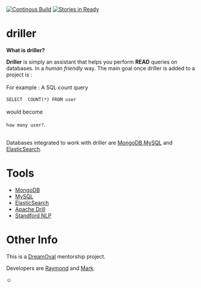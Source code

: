[![Continous Build](https://travis-ci.org/malike/driller.svg?branch=master)](https://travis-ci.org/malike/driller)
[![Stories in Ready](https://badge.waffle.io/malike/driller.png?label=ready&title=Ready)](https://waffle.io/malike/driller)
# driller

**What is driller?**

**Driller** is simply an assistant that helps you perform **READ** queries on databases. In a *human friendly* way. 
The main goal once driller is added to a project is :
<br/>
<br/>
For example : A SQL count query <br/><br/>
`SELECT  COUNT(*) FROM user ` <br/><br/>
would become <br/><br/>
`how many user?`. <br/><br/>

Databases integrated to work with driller are [MongoDB](https://www.mongodb.org/),[MySQL](https://www.mysql.com/) and [ElasticSearch](https://www.elastic.co/products/elasticsearch).



# Tools

* [MongoDB](https://www.mongodb.org/)
* [MySQL](https://www.mysql.com/)
* [ElasticSearch](https://www.elastic.co/products/elasticsearch)
* [Apache Drill](https://drill.apache.org/)
* [Standford NLP](http://nlp.stanford.edu/)


# Other Info

This is a [DreamOval](http://dreamoval.com) mentorship project. 

Developers are [Raymond](https://github.com/raymondklutse) and [Mark](https://github.com/Ransford07).



:relaxed:
